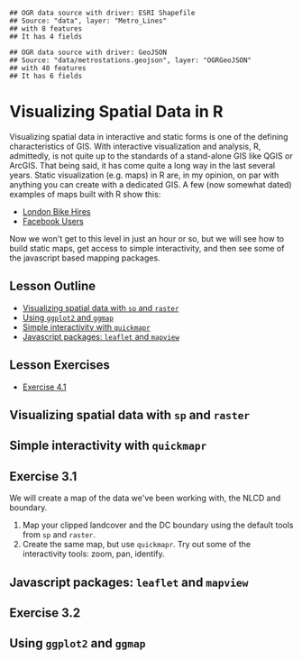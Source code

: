 


```
## OGR data source with driver: ESRI Shapefile 
## Source: "data", layer: "Metro_Lines"
## with 8 features
## It has 4 fields
```

```
## OGR data source with driver: GeoJSON 
## Source: "data/metrostations.geojson", layer: "OGRGeoJSON"
## with 40 features
## It has 6 fields
```

# Visualizing Spatial Data in R
Visualizing spatial data in interactive and static forms is one of the defining characteristics of GIS.  With interactive visualization and analysis, R, admittedly, is not quite up to the standards of a stand-alone GIS like QGIS or ArcGIS.  That being said, it has come quite a long way in the last several years.  Static visualization (e.g. maps) in R are, in my opinion, on par with anything you can create with a dedicated GIS.  A few (now somewhat dated) examples of maps built with R show this:

- [London Bike Hires](http://spatialanalysis.co.uk/wp-content/uploads/2012/02/bike_ggplot.png)
- [Facebook Users](http://paulbutler.org/archives/visualizing-facebook-friends/facebook_map.png)

Now we won't get to this level in just an hour or so, but we will see how to build static maps, get access to simple interactivity, and then see some of the javascript based mapping packages.

## Lesson Outline
- [Visualizing spatial data with `sp` and `raster`](#visualizing-spatial-data-with-sp-and-raster)
- [Using `ggplot2` and `ggmap`](#using-ggplot2-and-ggmap)
- [Simple interactivity with `quickmapr`](#simple-interactivity-with-quickmapr)
- [Javascript packages: `leaflet` and `mapview`](#javascript-packages-leaflet-and-mapview)

## Lesson Exercises
- [Exercise 4.1](#exercise-41)

## Visualizing spatial data with `sp` and `raster`

## Simple interactivity with `quickmapr`

## Exercise 3.1
We will create a map of the data we've been working with, the NLCD and boundary.

1. Map your clipped landcover and the DC boundary using the default tools from `sp` and `raster`.
2. Create the same map, but use `quickmapr`.  Try out some of the interactivity tools: zoom, pan, identify.

## Javascript packages: `leaflet` and `mapview`

## Exercise 3.2



## Using `ggplot2` and `ggmap`
